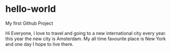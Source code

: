 # hello-world
My first Github Project

Hi Everyone, I love to travel and going to a new international city every year.  this year the new city is Amsterdam.  My all time favourite place is New York and one day I hope to live there.
